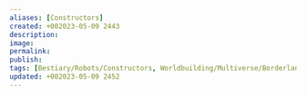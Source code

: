 ```yaml
---
aliases: [Constructors]
created: +002023-05-09 2443
description: 
image: 
permalink: 
publish: 
tags: [Bestiary/Robots/Constructors, Worldbuilding/Multiverse/Borderlands]
updated: +002023-05-09 2452
---
```


